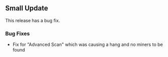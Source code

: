## Small Update

This release has a bug fix.

### Bug Fixes

-   Fix for "Advanced Scan" which was causing a hang and no miners to be found
